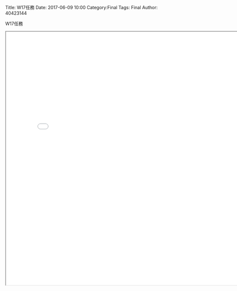 Title:  W17任務
Date: 2017-06-09 10:00
Category:Final
Tags: Final
Author: 40423144

W17任務

<!-- PELICAN_END_SUMMARY -->


<iframe src="./../w17/40423144.html" width="800" height="800"</iframe>

##(一)
<p><iframe width="560" height="315" src="https://www.youtube.com/embed/3SUa_R443Vc" frameborder="0" allowfullscreen></iframe><p>

